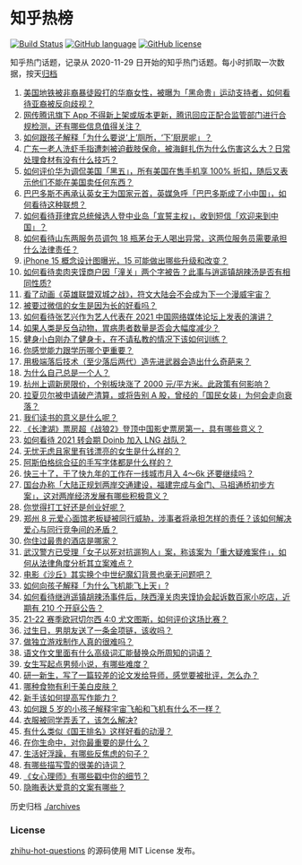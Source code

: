 # 知乎热榜
[![Build Status](https://github.com/ToWeLong/zhihu-hot-questions/workflows/CI/badge.svg)](https://github.com/ToWeLong/zhihu-hot-questions/actions)
[![GitHub language](https://img.shields.io/badge/language-golang-orange.svg)](https://golang.org/)
[![GitHub license](https://img.shields.io/github/license/ToWeLong/zhihu-hot-questions)](https://github.com/ToWeLong/zhihu-hot-questions/blob/main/LICENSE)

知乎热门话题，记录从 2020-11-29 日开始的知乎热门话题。每小时抓取一次数据，按天[归档](./archives)

<!-- BEGIN -->

1. [美国地铁被非裔暴徒殴打的华裔女性，被曝为「黑命贵」运动支持者，如何看待亚裔被反向歧视？](https://www.zhihu.com/question/501138781)
1. [网传腾讯旗下 App 不得新上架或版本更新，腾讯回应正配合监管部门进行合规检测，还有哪些信息值得关注？](https://www.zhihu.com/question/501292908)
1. [如何跟孩子解释「为什么要说‘上’厕所，‘下’厨房呢」？](https://www.zhihu.com/question/501106093)
1. [广东一老人洗虾手指遭刺被迫截肢保命，被海鲜扎伤为什么伤害这么大？日常处理食材有没有什么技巧？](https://www.zhihu.com/question/500889984)
1. [如何评价华为调侃美国「黑五」，所有美国在售手机享 100% 折扣，随后又表示他们不能在美国卖任何东西？](https://www.zhihu.com/question/500998306)
1. [巴巴多斯不再承认英女王为国家元首，英媒急呼「巴巴多斯成了小中国」，如何看待这种联想？](https://www.zhihu.com/question/500722409)
1. [如何看待菲律宾总统候选人登中业岛「宣誓主权」，收到短信「欢迎来到中国」？](https://www.zhihu.com/question/501177599)
1. [如何看待山东两服务员调包 18 瓶茅台无人喝出异常，这两位服务员需要承担什么法律责任？](https://www.zhihu.com/question/500892506)
1. [iPhone 15 概念设计图曝光，15 可能做出哪些升级和改变？](https://www.zhihu.com/question/501241765)
1. [如何看待卖肉夹馍商户因「潼关」两个字被告？此事与逍遥镇胡辣汤是否有相同性质?](https://www.zhihu.com/question/501098535)
1. [看了动画《英雄联盟双城之战》，符文大陆会不会成为下一个漫威宇宙？](https://www.zhihu.com/question/499364068)
1. [被要过微信的女生是因为长的好看吗？](https://www.zhihu.com/question/500613155)
1. [如何看待张艺兴作为艺人代表在 2021 中国网络媒体论坛上发表的演讲？](https://www.zhihu.com/question/501301934)
1. [如果人类是反刍动物，胃病患者数量是否会大幅度减少？](https://www.zhihu.com/question/496418756)
1. [健身小白刚办了健身卡，在不请私教的情况下该如何训练？](https://www.zhihu.com/question/315892465)
1. [你感觉能力跟学历哪个更重要？](https://www.zhihu.com/question/497552777)
1. [用极端落后技术（至少落后两代）造先进武器会造出什么奇葩来？](https://www.zhihu.com/question/478170187)
1. [为什么自己总是一个人？](https://www.zhihu.com/question/495160153)
1. [杭州上调新房限价，个别板块涨了 2000 元/平方米。此政策有何影响？](https://www.zhihu.com/question/500937937)
1. [拉夏贝尔被申请破产清算，或将告别 A 股，曾经的「国民女装」为何会走向衰落？](https://www.zhihu.com/question/501088802)
1. [我们读书的意义是什么呢？](https://www.zhihu.com/question/499129635)
1. [《长津湖》票房超《战狼2》登顶中国影史票房第一，具有哪些意义？](https://www.zhihu.com/question/500714490)
1. [如何看待 2021 转会期 Doinb 加入 LNG 战队？](https://www.zhihu.com/question/500652422)
1. [无忧无虑且家里有钱漂亮的女生是什么样的？](https://www.zhihu.com/question/369021998)
1. [阿斯伯格综合征的手写字体都是什么样的？](https://www.zhihu.com/question/427380255)
1. [快三十了，干了快九年的工作在一线城市月入 4～6k 还要继续吗？](https://www.zhihu.com/question/500698069)
1. [国台办称「大陆正规划两岸交通建设，福建完成与金门、马祖通桥初步方案」，这对两岸经济发展有哪些积极意义？](https://www.zhihu.com/question/501194267)
1. [你觉得打工好还是创业好呢？](https://www.zhihu.com/question/492063575)
1. [郑州 8 元爱心面馆老板疑被同行威胁，涉事者将承担怎样的责任？该如何解决爱心与同行竞争间的矛盾？](https://www.zhihu.com/question/500812179)
1. [你住过最贵的酒店是哪家？](https://www.zhihu.com/question/35236983)
1. [武汉警方已受理「女子以死对抗遛狗人」案，称该案为「重大疑难案件」，如何从法律角度分析其立案难点？](https://www.zhihu.com/question/501171913)
1. [电影《沙丘》其实换个中世纪魔幻背景也毫无问题吧？](https://www.zhihu.com/question/500488287)
1. [如何向孩子解释「为什么飞机能飞上天」?](https://www.zhihu.com/question/500256610)
1. [如何看待继逍遥镇胡辣汤事件后，陕西潼关肉夹馍协会起诉数百家小吃店，近期有 210 个开庭公告？](https://www.zhihu.com/question/501235190)
1. [21-22 赛季欧冠切尔西 4:0 尤文图斯，如何评价这场比赛？](https://www.zhihu.com/question/501133461)
1. [过生日，男朋友送了一条金项链，该收吗？](https://www.zhihu.com/question/500064501)
1. [做独立游戏制作人真的很难吗？](https://www.zhihu.com/question/431681557)
1. [语文作文里面有什么高级词汇能替换众所周知的词语？](https://www.zhihu.com/question/318964543)
1. [女生写起点男频小说，有哪些难度？](https://www.zhihu.com/question/501183300)
1. [研一新生，写了一篇较差的论文发给导师，感觉要被批评，怎么办？](https://www.zhihu.com/question/491096343)
1. [哪种食物有利于美白皮肤？](https://www.zhihu.com/question/468527303)
1. [新手该如何提高写作能力？](https://www.zhihu.com/question/500781048)
1. [如何跟 5 岁的小孩子解释宇宙飞船和飞机有什么不一样？](https://www.zhihu.com/question/447361031)
1. [衣服被同学弄丢了，该怎么解决?](https://www.zhihu.com/question/498942241)
1. [有什么类似《国王排名》这样好看的动漫？](https://www.zhihu.com/question/497075886)
1. [在你生命中，对你最重要的是什么？](https://www.zhihu.com/question/499281115)
1. [生活好浮躁，有哪些反焦虑的句子？](https://www.zhihu.com/question/489496108)
1. [有哪些描写雪的很美的诗词？](https://www.zhihu.com/question/302508179)
1. [《女心理师》有哪些戳中你的细节？](https://www.zhihu.com/question/500980783)
1. [隐晦表达爱意的文案有哪些？](https://www.zhihu.com/question/489364707)

<!-- END -->

历史归档 [./archives](./archives)


### License
[zhihu-hot-questions](https://github.com/towelong/zhihu-hot-questions) 的源码使用 MIT License 发布。